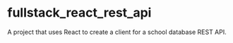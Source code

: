 # fullstack_react_rest_api
A project that uses React to create a client for a school database REST API.
